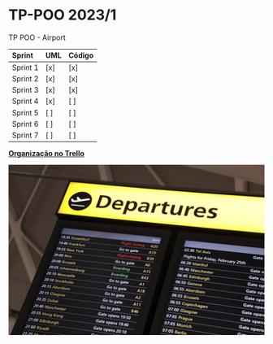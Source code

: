 # TP-POO 2023/1
TP POO - Airport

Sprint | UML | Código 
:------------ | :-------------| :-------------
Sprint 1 |  [x]  |   [x]   
Sprint 2 |  [x]  |   [x]  
Sprint 3 |  [x]  |   [x]   
Sprint 4 |  [x]  |   [ ]   
Sprint 5 |  [ ]  |   [ ]   
Sprint 6 |  [ ]  |   [ ]  
Sprint 7 |  [ ]  |   [ ]  


[**Organização no Trello**](https://trello.com/b/Ri7DyeY9)


![title](img/Airport.jpeg)
